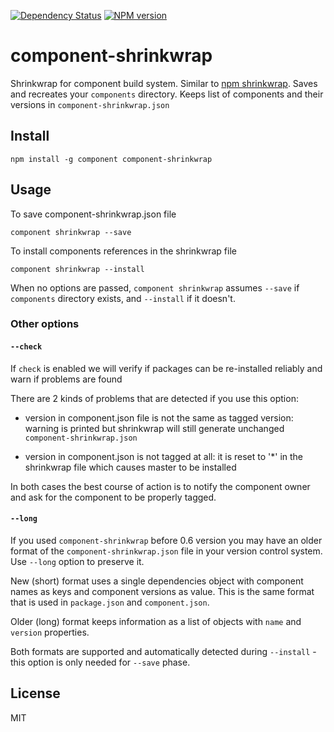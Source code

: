 [![Dependency Status](https://img.shields.io/gemnasium/code42day/component-shrinkwrap.svg)](https://gemnasium.com/code42day/component-shrinkwrap)
[![NPM version](https://img.shields.io/npm/v/component-shrinkwrap.svg)](https://www.npmjs.org/package/component-shrinkwrap)
# component-shrinkwrap

Shrinkwrap for component build system. Similar to [npm shrinkwrap][].
Saves and recreates your `components` directory.
Keeps list of components and their versions in `component-shrinkwrap.json`

## Install

    npm install -g component component-shrinkwrap

## Usage

To save component-shrinkwrap.json file

    component shrinkwrap --save


To install components references in the shrinkwrap file

    component shrinkwrap --install

When no options are passed, `component shrinkwrap` assumes `--save` if `components` directory
exists, and `--install` if it doesn't.

### Other options

#### `--check`

If `check` is enabled we will verify if packages can be re-installed     reliably and warn if
problems are found

There are 2 kinds of problems that are detected if you use this option:

- version in component.json file is not the same as tagged version: warning is printed but
shrinkwrap will still generate unchanged `component-shrinkwrap.json`

- version in component.json is not tagged at all: it is reset to '*' in the shrinkwrap file which
causes master to be installed

In both cases the best course of action is to notify the component owner and ask for the component
to be properly tagged.

#### `--long`

If you used `component-shrinkwrap` before 0.6 version you may have an older format of the
`component-shrinkwrap.json` file in your version control system. Use `--long` option to preserve it.

New (short) format uses a single dependencies object with component names as keys and component
versions as value. This is the same format that is used in `package.json` and `component.json`.

Older (long) format keeps information as a list of objects with `name` and `version` properties.

Both formats are supported and automatically detected during `--install` - this option is only
needed for `--save` phase.

## License

MIT

[npm shrinkwrap]: https://npmjs.org/doc/shrinkwrap.html
